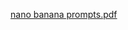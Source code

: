 [nano banana prompts.pdf](https://github.com/user-attachments/files/22197151/nano.banana.prompts.pdf)